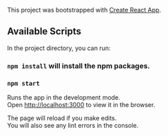 This project was bootstrapped with [Create React App](https://github.com/facebook/create-react-app).

## Available Scripts

In the project directory, you can run:

### `npm install` will install the npm packages.

### `npm start`

Runs the app in the development mode.<br />
Open [http://localhost:3000](http://localhost:3000) to view it in the browser.

The page will reload if you make edits.<br />
You will also see any lint errors in the console.
